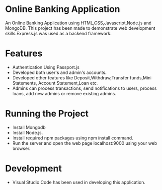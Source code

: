 # Online Banking Application
An Online Banking Application using HTML,CSS,Javascript,Node.js and MongoDB. This project has been made to demonstrate web development skills.Express.js was used as a backend framework.

# Features
* Authentication Using Passport.js
* Developed both user's and admin's accounts.
* Developed other features like Deposit,Withdraw,Transfer funds,Mini Statements, Account Statement,Loan etc.
* Admins can process transactions, send notifications to users, process loans, add new admins or remove existing admins.

# Running the Project
* Install Mongodb
* Install Node.js.
* Install required npm packages using npm install command.
* Run the server and open the web page localhost:9000 using your web browser.

# Development
* Visual Studio Code has been used in developing this application.
